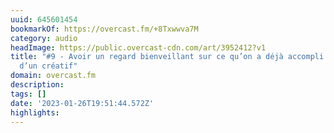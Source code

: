 ```yaml
---
uuid: 645601454
bookmarkOf: https://overcast.fm/+8Txwwva7M
category: audio
headImage: https://public.overcast-cdn.com/art/3952412?v1
title: "#9 - Avoir un regard bienveillant sur ce qu’on a déjà accompli — Petit journal
  d’un créatif"
domain: overcast.fm
description: 
tags: []
date: '2023-01-26T19:51:44.572Z'
highlights: 
---
```




